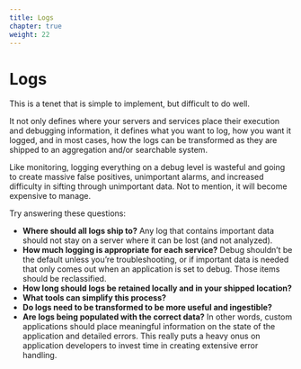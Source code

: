 ```yaml
---
title: Logs
chapter: true
weight: 22
---
```


# Logs

This is a tenet that is simple to implement, but difficult to do well.

It not only defines where your servers and services place their execution and debugging information, it defines what you want to log, how you want it logged, and in most cases, how the logs can be transformed as they are shipped to an aggregation and/or searchable system.

Like monitoring, logging everything on a debug level is wasteful and going to create massive false positives, unimportant alarms, and increased difficulty in sifting through unimportant data. Not to mention, it will become expensive to manage.

Try answering these questions:

- **Where should all logs ship to?** Any log that contains important data should not stay on a server where it can be lost (and not analyzed).
- **How much logging is appropriate for each service?** Debug shouldn’t be the default unless you’re troubleshooting, or if important data is needed that only comes out when an application is set to debug. Those items should be reclassified.
- **How long should logs be retained locally and in your shipped location?**
- **What tools can simplify this process?**
- **Do logs need to be transformed to be more useful and ingestible?**
- **Are logs being populated with the correct data?**
In other words, custom applications should place meaningful information on the state of the application and detailed errors. This really puts a heavy onus on application developers to invest time in creating extensive error handling.
